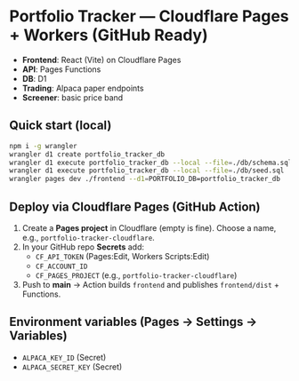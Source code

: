 # Portfolio Tracker — Cloudflare Pages + Workers (GitHub Ready)

- **Frontend**: React (Vite) on Cloudflare Pages
- **API**: Pages Functions
- **DB**: D1
- **Trading**: Alpaca paper endpoints
- **Screener**: basic price band

<!-- trigger pages -->

## Quick start (local)
```bash
npm i -g wrangler
wrangler d1 create portfolio_tracker_db
wrangler d1 execute portfolio_tracker_db --local --file=./db/schema.sql
wrangler d1 execute portfolio_tracker_db --local --file=./db/seed.sql
wrangler pages dev ./frontend --d1=PORTFOLIO_DB=portfolio_tracker_db
```

## Deploy via Cloudflare Pages (GitHub Action)
1) Create a **Pages project** in Cloudflare (empty is fine). Choose a name, e.g., `portfolio-tracker-cloudflare`.
2) In your GitHub repo **Secrets** add:
   - `CF_API_TOKEN` (Pages:Edit, Workers Scripts:Edit)
   - `CF_ACCOUNT_ID`
   - `CF_PAGES_PROJECT` (e.g., `portfolio-tracker-cloudflare`)
3) Push to **main** → Action builds `frontend` and publishes `frontend/dist` + Functions.

## Environment variables (Pages → Settings → Variables)
- `ALPACA_KEY_ID` (Secret)
- `ALPACA_SECRET_KEY` (Secret)
